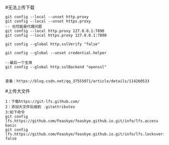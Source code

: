 #无法上传下载

    git config --local --unset http.proxy
    git config --local --unset https.proxy
    -- 也可能是代理问题
    git config --local http.proxy 127.0.0.1:7890
    git config --local https.proxy 127.0.0.1:7890

    git config --global http.sslVerify "false"

    git config --global --unset credential.helper

    --最后一个生效
    git config --global http.sslBackend "openssl"


    查看：https://blog.csdn.net/qq_37555071/article/details/114260533

#上传大文件

    1：下载https://git-lfs.github.com/
    2：添加大文件后缀到 .gitattributes
    3:如下命令
    git config lfs.https://github.com/Feaskye/feaskye.github.io.git/info/lfs.access basic
    git config lfs.https://github.com/Feaskye/feaskye.github.io.git/info/lfs.locksverify false



